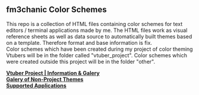 ## fm3chanic Color Schemes

This repo is a collection of HTML files containing color schemes for text editors / terminal applications made by me. The HTML files work as visual reference sheets as well as data source to automatically built themes based on a template. Therefore format and base information is fix.<br>
Color schemes which have been created during my project of color theming Vtubers will be in the folder called "vtuber_project". Color schemes which were created outside this project will be in the folder "other".

**[Vtuber Project | Information & Galery](https://github.com/fm3chanic/vtuber_project)**<br>
**[Galery of Non-Project Themes](/doc/galery.md)**<br>
**[Supported Applications](/doc/applications.md)**